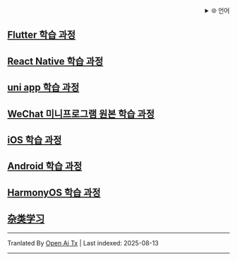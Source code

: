 
<div align="right">
  <details>
    <summary >🌐 언어</summary>
    <div>
      <div align="center">
        <a href="https://openaitx.github.io/view.html?user=shaoting0730&project=mobile-learn&lang=en">English</a>
        | <a href="https://openaitx.github.io/view.html?user=shaoting0730&project=mobile-learn&lang=zh-CN">简体中文</a>
        | <a href="https://openaitx.github.io/view.html?user=shaoting0730&project=mobile-learn&lang=zh-TW">繁體中文</a>
        | <a href="https://openaitx.github.io/view.html?user=shaoting0730&project=mobile-learn&lang=ja">日本語</a>
        | <a href="https://openaitx.github.io/view.html?user=shaoting0730&project=mobile-learn&lang=ko">한국어</a>
        | <a href="https://openaitx.github.io/view.html?user=shaoting0730&project=mobile-learn&lang=hi">हिन्दी</a>
        | <a href="https://openaitx.github.io/view.html?user=shaoting0730&project=mobile-learn&lang=th">ไทย</a>
        | <a href="https://openaitx.github.io/view.html?user=shaoting0730&project=mobile-learn&lang=fr">Français</a>
        | <a href="https://openaitx.github.io/view.html?user=shaoting0730&project=mobile-learn&lang=de">Deutsch</a>
        | <a href="https://openaitx.github.io/view.html?user=shaoting0730&project=mobile-learn&lang=es">Español</a>
        | <a href="https://openaitx.github.io/view.html?user=shaoting0730&project=mobile-learn&lang=it">Italiano</a>
        | <a href="https://openaitx.github.io/view.html?user=shaoting0730&project=mobile-learn&lang=ru">Русский</a>
        | <a href="https://openaitx.github.io/view.html?user=shaoting0730&project=mobile-learn&lang=pt">Português</a>
        | <a href="https://openaitx.github.io/view.html?user=shaoting0730&project=mobile-learn&lang=nl">Nederlands</a>
        | <a href="https://openaitx.github.io/view.html?user=shaoting0730&project=mobile-learn&lang=pl">Polski</a>
        | <a href="https://openaitx.github.io/view.html?user=shaoting0730&project=mobile-learn&lang=ar">العربية</a>
        | <a href="https://openaitx.github.io/view.html?user=shaoting0730&project=mobile-learn&lang=fa">فارسی</a>
        | <a href="https://openaitx.github.io/view.html?user=shaoting0730&project=mobile-learn&lang=tr">Türkçe</a>
        | <a href="https://openaitx.github.io/view.html?user=shaoting0730&project=mobile-learn&lang=vi">Tiếng Việt</a>
        | <a href="https://openaitx.github.io/view.html?user=shaoting0730&project=mobile-learn&lang=id">Bahasa Indonesia</a>
        | <a href="https://openaitx.github.io/view.html?user=shaoting0730&project=mobile-learn&lang=as">অসমীয়া</
      </div>
    </div>
  </details>

</div>

## [ Flutter 학습 과정 ]( https://github.com/shaoting0730/mobile-learn/tree/master/Flutter )
## [ React Native 학습 과정 ](  https://github.com/shaoting0730/mobile-learn/tree/master/React%20Native  )    <br/>
## [ uni app 학습 과정 ]( https://github.com/shaoting0730/mobile-learn/tree/master/uniapp )    <br/>
## [ WeChat 미니프로그램 원본 학습 과정 ]( https://github.com/shaoting0730/mobile-learn/tree/master/%E5%BE%AE%E4%BF%A1%E5%B0%8F%E7%A8%8B%E5%BA%8F )    <br/>
## [ iOS 학습 과정 ](  https://github.com/shaoting0730/mobile-learn/tree/master/iOS )    <br/>
## [ Android 학습 과정 ](  https://github.com/shaoting0730/mobile-learn/tree/master/Android )    <br/>
## [ HarmonyOS 학습 과정 ]( https://github.com/shaoting0730/mobile-learn/tree/master/%E9%B8%BF%E8%92%99 )    <br/>
## [ 杂类学习 ]( https://github.com/shaoting0730/mobile-learn/tree/master/%E6%9D%82%E7%B1%BB )    <br/>




---

Tranlated By [Open Ai Tx](https://github.com/OpenAiTx/OpenAiTx) | Last indexed: 2025-08-13

---